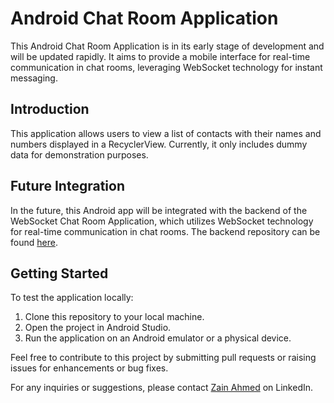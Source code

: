 # Android Chat Room Application

This Android Chat Room Application is in its early stage of development and will be updated rapidly. It aims to provide a mobile interface for real-time communication in chat rooms, leveraging WebSocket technology for instant messaging.

## Introduction

This application allows users to view a list of contacts with their names and numbers displayed in a RecyclerView. Currently, it only includes dummy data for demonstration purposes.

## Future Integration

In the future, this Android app will be integrated with the backend of the WebSocket Chat Room Application, which utilizes WebSocket technology for real-time communication in chat rooms. The backend repository can be found [here](https://github.com/ZainAhmed08/websocket-springboot).

## Getting Started

To test the application locally:

1. Clone this repository to your local machine.
2. Open the project in Android Studio.
3. Run the application on an Android emulator or a physical device.

Feel free to contribute to this project by submitting pull requests or raising issues for enhancements or bug fixes.

For any inquiries or suggestions, please contact [Zain Ahmed](https://www.linkedin.com/in/zain-ahmed-689285223/) on LinkedIn.
